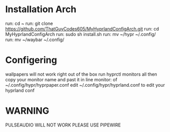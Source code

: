 # Installation Arch
run: cd ~
run: git clone https://github.com/ThatGuyCodes605/MyHyprlandConfigArch.git
run: cd MyHyprlandConfigArch
run: sudo sh install.sh
run: mv ~/hypr ~/.config/
run: mv ~/waybar ~/.config/

# Configering
wallpapers will not work right out of the box run hyprctl monitors all then copy your monitor name and past it in line monitor: of ~/.config/hypr/hyprpaper.conf
edit ~/.config/hypr/hyprland.conf to edit your hyprland conf

# WARNING
PULSEAUDIO WILL NOT WORK PLEASE USE PIPEWIRE
